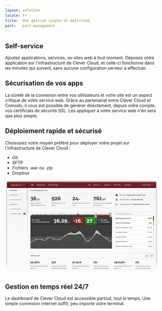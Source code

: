 ```yaml
---
layout: solution
locale: fr
title:  Une gestion simple et maîtrisée
part:   part-management
---
```

<div id="part-self-service">
   <div class="container">
      <h2>Self-service</h2>
      <div class="row">
         <div class="span5">
            <p>
               Ajoutez applications, services, ou sites web à tout moment. Déposez votre application sur l'infrastructure de Clever Cloud, et celle-ci fonctionne dans les minutes qui suivent, sans aucune configuration serveur à effectuer. 
            </p>
         </div>
      </div>
   </div>
</div>
<div id="part-optimum-security">
   <div class="container">
      <h2>Sécurisation de vos apps</h2>
      <div class="row">
         <div class="span5">
            <p>
               La sûreté de la connexion entre vos utilisateurs et votre site est un aspect critique de votre service web. Grâce au partenariat entre Clever Cloud et Comodo, il vous est possible de générer directement, depuis votre compte, vos certificats de sécurité SSL. Les appliquer à votre service web n'en sera que plus simple.
            </p>
         </div>
      </div>
   </div>
</div>
<div id="part-easy-use">
   <div class="container">
      <h2>Déploiement rapide et sécurisé</h2>
      <div class="row">
         <div class="span5">
            <p>
               Choisssiez votre moyen préféré pour déployer votre projet sur l'infrastructure de Clever Cloud&nbsp;:
            </p>
			<ul>
				<li>Git</li>
				<li>SFTP</li>
				<li>Fichiers .war ou .zip</li>
				<li>Dropbox</li>
			</ul>
         </div>
      </div>
   </div>
</div>
<div id="part-real-time">
   <div class="container">
      <div class="row">
         <div class="span7"><img id="illus-dashboard" src="/img/solution/screen.png" alt="dashboard" /></div>
         <div class="span5">
            <h2>Gestion en temps réel 24/7</h2>
            <p>
               Le dashboard de Clever Cloud est accessible partout, tout le temps. Une
               simple connexion internet suffit, peu importe votre terminal.
            </p>
         </div>
      </div>
   </div>
</div>
